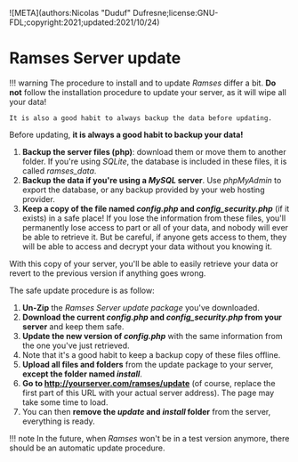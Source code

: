 ![META](authors:Nicolas "Duduf" Dufresne;license:GNU-FDL;copyright:2021;updated:2021/10/24)

# Ramses Server update

!!! warning
    The procedure to install and to update *Ramses* differ a bit. **Do not** follow the installation procedure to update your server, as it will wipe all your data!

    It is also a good habit to always backup the data before updating.

Before updating, **it is always a good habit to backup your data!**

1. __Backup the server files (php)__: download them or move them to another folder. If you're using *SQLite*, the database is included in these files, it is called *ramses_data*.
2. __Backup the data if you're using a *MySQL* server__. Use *phpMyAdmin* to export the database, or any backup provided by your web hosting provider.
3. __Keep a copy of the file named *config.php* and *config_security.php*__ (if it exists) in a safe place! If you lose the information from these files, you'll permanently lose access to part or all of your data, and nobody will ever be able to retrieve it. But be careful, if anyone gets access to them, they will be able to access and decrypt your data without you knowing it.

With this copy of your server, you'll be able to easily retrieve your data or revert to the previous version if anything goes wrong.

The safe update procedure is as follow:

1. __Un-Zip__ the *Ramses Server update package* you've downloaded.
2. __Download the current *config.php* and *config_security.php* from your server__ and keep them safe.
3. __Update the new version of *config.php*__ with the same information from the one you've just retrieved.
2. Note that it's a good habit to keep a backup copy of these files offline.
3. __Upload all files and folders__ from the update package to your server, __except the folder named *install*__.
4. __Go to http://yourserver.com/ramses/update__ (of course, replace the first part of this URL with your actual server address). The page may take some time to load.
5. You can then __remove the *update* and *install* folder__ from the server, everything is ready.

!!! note
    In the future, when *Ramses* won't be in a test version anymore, there should be an automatic update procedure.